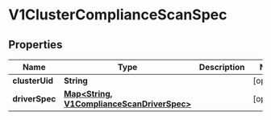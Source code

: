 # V1ClusterComplianceScanSpec

## Properties
Name | Type | Description | Notes
------------ | ------------- | ------------- | -------------
**clusterUid** | **String** |  |  [optional]
**driverSpec** | [**Map&lt;String, V1ComplianceScanDriverSpec&gt;**](V1ComplianceScanDriverSpec.md) |  |  [optional]
